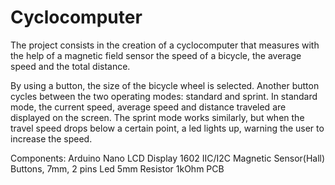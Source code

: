 # Cyclocomputer

The project consists in the creation of a cyclocomputer that measures with the help of a magnetic field sensor the speed of a bicycle, the average speed and the total distance.

By using a button, the size of the bicycle wheel is selected. Another button cycles between the two operating modes: standard and sprint. In standard mode, the current speed, average speed and distance traveled are displayed on the screen. The sprint mode works similarly, but when the travel speed drops below a certain point, a led lights up, warning the user to increase the speed.

Components:
Arduino Nano
LCD Display 1602 IIC/I2C
Magnetic Sensor(Hall)
Buttons, 7mm, 2 pins
Led 5mm
Resistor 1kOhm
PCB
